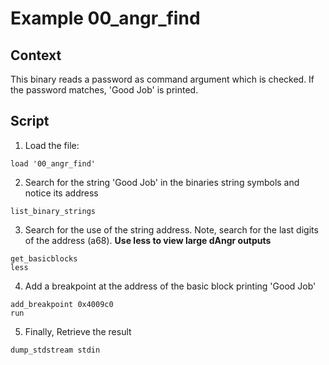 # Example 00_angr_find
## Context
This binary reads a password as command argument which is checked. If the password matches, 'Good Job' is printed.


## Script

1. Load the file:

`load '00_angr_find'`

2. Search for the string 'Good Job' in the binaries string symbols and notice its address

`list_binary_strings`

3. Search for the use of the string address. Note, search for the last digits of the address (a68).
**Use less to view large dAngr outputs**
```
get_basicblocks
less
```
4. Add a breakpoint at the address of the basic block printing 'Good Job'

```
add_breakpoint 0x4009c0
run
```
5. Finally, Retrieve the result

`dump_stdstream stdin`